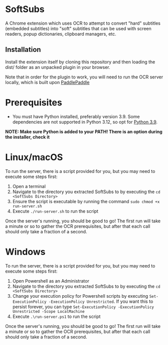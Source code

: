 # SoftSubs

A Chrome extension which uses OCR to attempt to convert "hard" subtitles (embedded subtitles) into "soft" subtitles that can be used with screen readers, popup dictionaries, clipboard managers, etc.

## Installation

Install the extension itself by cloning this repository and then loading the dist/ folder as an unpacked plugin in your browser.

Note that in order for the plugin to work, you will need to run the OCR server locally, which is built upon [PaddlePaddle](https://github.com/PaddlePaddle/PaddleOCR/)

# Prerequisites
- You must have Python installed, preferably version 3.9. Some dependencies are not supported in Python 3.12, so opt for [Python 3.9](https://www.python.org/downloads/release/python-390/).

**NOTE: Make sure Python is added to your PATH! There is an option during the installer, check it**

# Linux/macOS
To run the server, there is a script provided for you, but you may need to execute some steps first:
1. Open a terminal
2. Navigate to the directory you extracted SoftSubs to by executing the `cd <SoftSubs Directory>`
3. Ensure the script is executable by running the command `sudo chmod +x run-server.sh`
4. Execute `./run-server.sh` to run the script

Once the server's running, you should be good to go! The first run will take a minute or so to gather the OCR prerequisites, but after that each call should only take a fraction of a second.

# Windows
To run the server, there is a script provided for you, but you may need to execute some steps first:
1. Open Powershell as an Administrator
2. Navigate to the directory you extracted SoftSubs to by executing the `cd <SoftSubs Directory>`
3. Change your execution policy for Powershell scripts by executing `Set-ExecutionPolicy -ExecutionPolicy Unrestricted`. If you want this to persist forever, you can type `Set-ExecutionPolicy -ExecutionPolicy Unrestricted -Scope LocalMachine`
4. Execute `.\run-server.ps1` to run the script

Once the server's running, you should be good to go! The first run will take a minute or so to gather the OCR prerequisites, but after that each call should only take a fraction of a second.